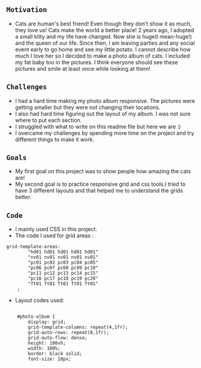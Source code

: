 ## `Motivation`

* Cats are human's best friend! Even though they don't show it as much, they love us! Cats make the world a better place! 2 years ago, I adopted a small kitty and my life have changed. Now she is huge(I mean-huge!) and the queen of our life. Since then, I am leaving parties and any social event early to go home and see my little potato. I cannot describe how much I love her so I decided to make a photo album of cats. I included my fat baby too in the pictures. I think everyone should see these pictures and smile at least once while looking at them!

## `Challenges`
* I had a hard time making my photo album responsive. The pictures were getting smaller but they were not changing their locations.
* I also had hard time figuring out the layout of my album. I was not sure where to put each section. 
* I struggled with what to write on this readme file but here we are :) 
* I overcame my challenges by spending more time on the project and try different things to make it work.
  
## `Goals`
* My first goal on this project was to show people how amazing the cats are!
* My second goal is to practice responsive grid and css tools.I tried to have 3 different layouts and that helped me to understand the grids better.

## `Code`
* I mainly used CSS in this project. 
* The code I used for grid areas :

``` 
grid-template-areas: 
        "hd01 hd01 hd01 hd01 hd01"
        "nv01 nv01 nv01 nv01 nv01"
        "pc01 pc02 pc03 pc04 pc05"
        "pc06 pc07 pc08 pc09 pc10"
        "pc11 pc12 pc13 pc14 pc15"
        "pc16 pc17 pc18 pc19 pc20"
        "ft01 ft01 ft01 ft01 ft01"
    ;

```
* Layout codes used:
```@media (min-width : 501px) and (max-width:800px) {
    
    #photo-album {
        display: grid;
        grid-template-columns: repeat(4,1fr);
        grid-auto-rows: repeat(8,1fr);
        grid-auto-flow: dense;
        height: 100vh;
        width: 100%;
        border: black solid;
        font-size: 18px;
```






